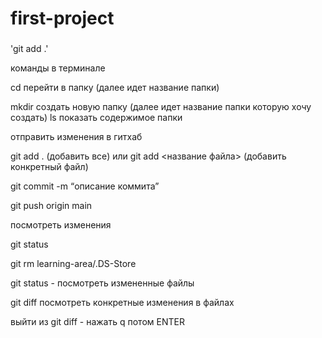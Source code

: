 # first-project
### 

'git add .'

команды в терминале

cd перейти в папку (далее идет название папки)

mkdir создать новую папку (далее идет название папки которую хочу создать)
ls показать содержимое папки

отправить изменения в гитхаб

git add . (добавить все) или git add <название файла> (добавить конкретный файл)

git commit -m “описание коммита”

git push origin main

посмотреть изменения 

git status

git rm learning-area/.DS-Store

git status  - посмотреть измененные файлы

git diff посмотреть конкретные изменения в файлах

выйти из git diff - нажать q потом  ENTER
